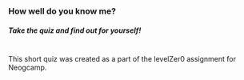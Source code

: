 ### How well do you know me?
##### Take the quiz and find out for yourself!


<br>
This short quiz was created as a part of the levelZer0 assignment for Neogcamp. 